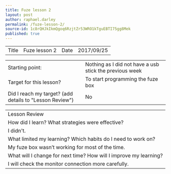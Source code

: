 ```yaml
---
title: Fuze lesson 2
layout: post
author: raphael.darley
permalink: /fuze-lesson-2/
source-id: 1c8rQHJkIkmQgoq6RzjtZr53WRO1kTguEBTI75gg8Mek
published: true
---
```

<table>
  <tr>
    <td>Title</td>
    <td>Fuze lesson 2</td>
    <td>Date</td>
    <td>2017/09/25</td>
  </tr>
</table>


<table>
  <tr>
    <td>Starting point:</td>
    <td>Nothing as I did not have a usb stick the previous week</td>
  </tr>
  <tr>
    <td>Target for this lesson?</td>
    <td>To start programming the fuze box</td>
  </tr>
  <tr>
    <td>Did I reach my target? 
(add details to "Lesson Review")</td>
    <td> No</td>
  </tr>
</table>


<table>
  <tr>
    <td>Lesson Review</td>
  </tr>
  <tr>
    <td>How did I learn? What strategies were effective? </td>
  </tr>
  <tr>
    <td>I didn't.</td>
  </tr>
  <tr>
    <td>What limited my learning? Which habits do I need to work on? </td>
  </tr>
  <tr>
    <td>My fuze box wasn’t working for most of the time.</td>
  </tr>
  <tr>
    <td>What will I change for next time? How will I improve my learning?</td>
  </tr>
  <tr>
    <td>I will check the monitor connection more carefully.</td>
  </tr>
</table>


